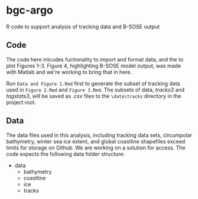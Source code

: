 # bgc-argo
R code to support analysis of tracking data and B-SOSE output
## Code
The code here inlcudes fuctionality to import and format data, and the to plot Figures 1-3. Figure 4, highlighting B-SOSE model output, was made with Matlab and we're working to bring that in here. 

Run `Data and Figure 1.Rmd` first to generate the subset of tracking data used in `Figure 2.Rmd` and `Figure 3.Rmd`. The subsets of data, *tracks3* and *tagstats3*, will be saved as *.csv* files to the `\data\tracks` directory in the project root.

## Data
The data files used in this analysis, including tracking data sets, circumpolar bathymetry, winter sea ice extent, and global coastline shapefiles exceed limits for storage on Github. We are working on a solution for access. The code expects the following data folder structure:
* data
  + bathymetry
  + coastline
  + ice
  + tracks
